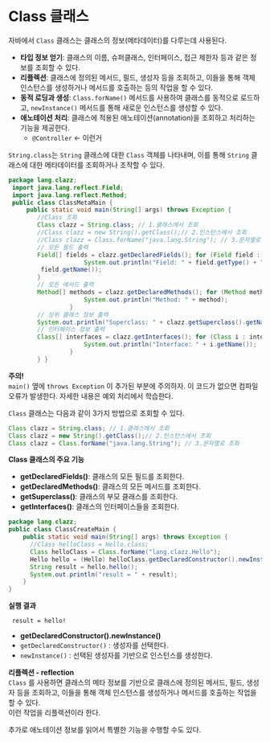 # Class 클래스

자바에서 `Class` 클래스는 클래스의 정보(메타데이터)를 다루는데 사용된다. 

- **타입 정보 얻기**: 클래스의 이름, 슈퍼클래스, 인터페이스, 접근 제한자 등과 같은 정보를 조회할 수 있다. 
- **리플렉션**: 클래스에 정의된 메서드, 필드, 생성자 등을 조회하고, 이들을 통해 객체 인스턴스를 생성하거나 메서드를 호출하는 등의 작업을 할 수 있다.
- **동적 로딩과 생성**: `Class.forName()` 메서드를 사용하여 클래스를 동적으로 로드하고, `newInstance()` 메서드를 통해 새로운 인스턴스를 생성할 수 있다.
- **애노테이션 처리**: 클래스에 적용된 애노테이션(annotation)을 조회하고 처리하는 기능을 제공한다.
  - `@Controller` <- 이런거

`String.class`는 `String` 클래스에 대한 `Class` 객체를 나타내며, 이를 통해 `String` 클래스에 대한 메타데이터를 조회하거나 조작할 수 있다.

```java
package lang.clazz;
 import java.lang.reflect.Field;
 import java.lang.reflect.Method;
 public class ClassMetaMain {
     public static void main(String[] args) throws Exception {
        //Class 조회
        Class clazz = String.class; // 1.클래스에서 조회
        //Class clazz = new String().getClass();// 2.인스턴스에서 조회
        //Class clazz = Class.forName("java.lang.String"); // 3.문자열로 조회
        // 모든 필드 출력
        Field[] fields = clazz.getDeclaredFields(); for (Field field : fields) {
                     System.out.println("Field: " + field.getType() + " " +
         field.getName());
        }
        // 모든 메서드 출력
        Method[] methods = clazz.getDeclaredMethods(); for (Method method : methods) {
                     System.out.println("Method: " + method);
                 }
        // 상위 클래스 정보 출력
        System.out.println("Superclass: " + clazz.getSuperclass().getName());
        // 인터페이스 정보 출력
        Class[] interfaces = clazz.getInterfaces(); for (Class i : interfaces) {
                     System.out.println("Interface: " + i.getName());
                 }
        } }
```

**주의!**  
`main()` 옆에 `throws Exception` 이 추가된 부분에 주의하자. 이 코드가 없으면 컴파일 오류가 발생한다. 자세한
내용은 예외 처리에서 학습한다.

`Class` 클래스는 다음과 같이 3가지 방법으로 조회할 수 있다.   

```java
Class clazz = String.class; // 1.클래스에서 조회
Class clazz = new String().getClass();// 2.인스턴스에서 조회
Class clazz = Class.forName("java.lang.String"); // 3.문자열로 조회 
```

**Class 클래스의 주요 기능**  
- **getDeclaredFields()**: 클래스의 모든 필드를 조회한다. 
- **getDeclaredMethods()**: 클래스의 모든 메서드를 조회한다. 
- **getSuperclass()**: 클래스의 부모 클래스를 조회한다. 
- **getInterfaces()**: 클래스의 인터페이스들을 조회한다.

```java
package lang.clazz;
public class ClassCreateMain {
    public static void main(String[] args) throws Exception {
      //Class helloClass = Hello.class;
      Class helloClass = Class.forName("lang.clazz.Hello");
      Hello hello = (Hello) helloClass.getDeclaredConstructor().newInstance();
      String result = hello.hello();
      System.out.println("result = " + result);
    } 
}
```

**실행 결과** 
```
 result = hello!
```
- **getDeclaredConstructor().newInstance()** 
- `getDeclaredConstructor()` : 생성자를 선택한다. 
- `newInstance()` : 선택된 생성자를 기반으로 인스턴스를 생성한다.


**리플렉션 - reflection**  
`Class` 를 사용하면 클래스의 메타 정보를 기반으로 클래스에 정의된 메서드, 필드, 생성자 등을 조회하고, 이들을 통해 객체 인스턴스를 생성하거나 메서드를 호출하는 작업을 할 수 있다.   
이런 작업을 리플렉션이라 한다. 

추가로 애노테이션 정보를 읽어서 특별한 기능을 수행할 수도 있다. 
